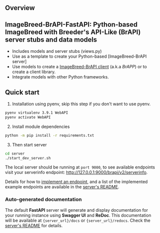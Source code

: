 ## Overview

## ImageBreed-BrAPI-FastAPI: Python-based ImageBreed with Breeder's API-Like (BrAPI) server stubs and data models

* Includes models and server stubs (views.py) 
* Use as a template to create your Python-based [ImageBreed-BrAPI server]
* Use models to create a [ImageBreed-BrAPI client](client/barebones_brapi_client.py) (a.k.a *BrAPP*) or to create a client library.
* Integrate models with other Python frameworks.


## Quick start
1. Installation using pyenv, skip this step if you don't want to use pyenv.
``` sh
pyenv virtualenv 3.9.1 WebAPI
pyenv activate WebAPI
```
2. Install module dependencies
``` sh
python -m pip install -r requirements.txt
```
3. Then start server
``` sh
cd server
./start_dev_server.sh
```
The local server should be running at `port 9000`, to see available endpoints visit your serverinfo endpoint: http://127.0.0.1:9000/brapi/v2/serverinfo.

Details for how to [implement an endpoint](server/README.md#implementing-brapi-endpoints), and a list of the implemented example endpoints are available in the [server's README](server/README.md).

### Auto-generated documentation
The default **FastAPI** server will generate and display documentation for your running instance using **Swagger UI** and **ReDoc**. This documentation will be available at `{server_url}/docs` or `{server_url}/redocs`. Check the [server's README](server/README.md) for details.


